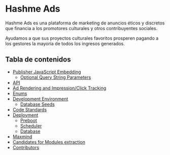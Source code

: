 # Hashme Ads

Hashme Ads es una plataforma de marketing de anuncios éticos y discretos que financia a los promotores culturales y otros contribuyentes sociales.

Ayudamos a que sus proyectos culturales favoritos prosperen pagando a los gestores la mayoría de todos los ingresos generados.

## Tabla de contenidos

  - [Publisher JavaScript Embedding](#publisher-javascript-embedding)
    - [Optional Query String Parameters](#optional-query-string-parameters)
  - [API](#api)
  - [Ad Rendering and Impression/Click Tracking](#ad-rendering-and-impressionclick-tracking)
  - [Enums](#enums)
  - [Development Environment](#development-environment)
    - [Database Seeds](#database-seeds)
  - [Code Standards](#code-standards)
  - [Deployment](#deployment)
    - [Preboot](#preboot)
    - [Scheduler](#scheduler)
    - [Database](#database)
  - [Maxmind](#maxmind)
  - [Candidates for Modules extraction](#candidates-for-modules-extraction)
  - [Contributors](#contributors)


